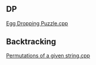 #

## DP

[Egg Dropping Puzzle.cpp](https://github.com/duttaANI/AL_Lab/blob/master/GFG/July2021/Egg%20Dropping%20Puzzle.cpp)

## Backtracking

[Permutations of a given string.cpp](https://github.com/duttaANI/AL_Lab/blob/master/GFG/July2021/Permutations%20of%20a%20given%20string.cpp)
